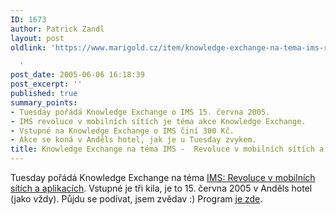 ```yaml
---
ID: 1673
author: Patrick Zandl
layout: post
oldlink: 'https://www.marigold.cz/item/knowledge-exchange-na-tema-ims-revoluce-v-mobilnich-sitich-a-aplikacich

  '
post_date: 2005-06-06 16:18:39
post_excerpt: ''
published: true
summary_points:
- Tuesday pořádá Knowledge Exchange o IMS 15. června 2005.
- IMS revoluce v mobilních sítích je téma akce Knowledge Exchange.
- Vstupné na Knowledge Exchange o IMS činí 300 Kč.
- Akce se koná v Anděls hotel, jak je u Tuesday zvykem.
title: Knowledge Exchange na téma IMS -  Revoluce v mobilních sítích a aplikacích?
---
```


<p>Tuesday pořádá Knowledge Exchange na téma <a href="http://www.tuesday.cz/detailAkce.aspx?id=228">IMS: Revoluce v mobilních sítích a aplikacích</a>. Vstupné je tři kila, je to 15. června 2005 v Anděls hotel (jako vždy). Půjdu se podívat, jsem zvědav :) Program <a href="http://www.tuesday.cz/programAkce.aspx?id=228">je zde</a>.
</p>